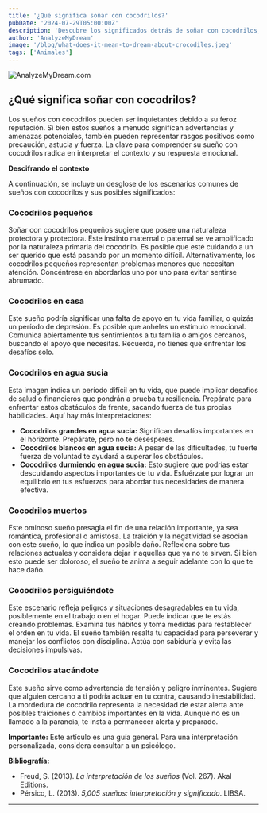 ```yaml
---
title: '¿Qué significa soñar con cocodrilos?'
pubDate: '2024-07-29T05:00:00Z'
description: 'Descubre los significados detrás de soñar con cocodrilos, desde pequeños hasta grandes, y cómo estos sueños pueden reflejar aspectos de tu vida emocional y mental.'
author: 'AnalyzeMyDream'
image: '/blog/what-does-it-mean-to-dream-about-crocodiles.jpeg'
tags: ['Animales']
---
```


![AnalyzeMyDream.com](/blog/what-does-it-mean-to-dream-about-crocodiles.jpeg)

## ¿Qué significa soñar con cocodrilos?

Los sueños con cocodrilos pueden ser inquietantes debido a su feroz reputación. Si bien estos sueños a menudo significan advertencias y amenazas potenciales, también pueden representar rasgos positivos como precaución, astucia y fuerza. La clave para comprender su sueño con cocodrilos radica en interpretar el contexto y su respuesta emocional.

**Descifrando el contexto**

A continuación, se incluye un desglose de los escenarios comunes de sueños con cocodrilos y sus posibles significados:

### Cocodrilos pequeños

Soñar con cocodrilos pequeños sugiere que posee una naturaleza protectora y protectora. Este instinto maternal o paternal se ve amplificado por la naturaleza primaria del cocodrilo. Es posible que esté cuidando a un ser querido que está pasando por un momento difícil. Alternativamente, los cocodrilos pequeños representan problemas menores que necesitan atención. Concéntrese en abordarlos uno por uno para evitar sentirse abrumado.

### Cocodrilos en casa

Este sueño podría significar una falta de apoyo en tu vida familiar, o quizás un período de depresión. Es posible que anheles un estímulo emocional. Comunica abiertamente tus sentimientos a tu familia o amigos cercanos, buscando el apoyo que necesitas. Recuerda, no tienes que enfrentar los desafíos solo.

### Cocodrilos en agua sucia

Esta imagen indica un período difícil en tu vida, que puede implicar desafíos de salud o financieros que pondrán a prueba tu resiliencia. Prepárate para enfrentar estos obstáculos de frente, sacando fuerza de tus propias habilidades. Aquí hay más interpretaciones:

- **Cocodrilos grandes en agua sucia:** Significan desafíos importantes en el horizonte. Prepárate, pero no te desesperes.
- **Cocodrilos blancos en agua sucia:** A pesar de las dificultades, tu fuerte fuerza de voluntad te ayudará a superar los obstáculos.
- **Cocodrilos durmiendo en agua sucia:** Esto sugiere que podrías estar descuidando aspectos importantes de tu vida. Esfuérzate por lograr un equilibrio en tus esfuerzos para abordar tus necesidades de manera efectiva.

### Cocodrilos muertos

Este ominoso sueño presagia el fin de una relación importante, ya sea romántica, profesional o amistosa. La traición y la negatividad se asocian con este sueño, lo que indica un posible daño. Reflexiona sobre tus relaciones actuales y considera dejar ir aquellas que ya no te sirven. Si bien esto puede ser doloroso, el sueño te anima a seguir adelante con lo que te hace daño.

### Cocodrilos persiguiéndote

Este escenario refleja peligros y situaciones desagradables en tu vida, posiblemente en el trabajo o en el hogar. Puede indicar que te estás creando problemas. Examina tus hábitos y toma medidas para restablecer el orden en tu vida. El sueño también resalta tu capacidad para perseverar y manejar los conflictos con disciplina. Actúa con sabiduría y evita las decisiones impulsivas.

### Cocodrilos atacándote

Este sueño sirve como advertencia de tensión y peligro inminentes. Sugiere que alguien cercano a ti podría actuar en tu contra, causando inestabilidad. La mordedura de cocodrilo representa la necesidad de estar alerta ante posibles traiciones o cambios importantes en la vida. Aunque no es un llamado a la paranoia, te insta a permanecer alerta y preparado.

**Importante:** Este artículo es una guía general. Para una interpretación personalizada, considera consultar a un psicólogo.

**Bibliografía:**

* Freud, S. (2013). *La interpretación de los sueños* (Vol. 267). Akal Editions.
* Pérsico, L. (2013). *5,005 sueños: interpretación y significado*. LIBSA.

---